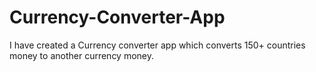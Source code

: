 # Currency-Converter-App
I have created a Currency converter app which converts 150+ countries money to another currency money.
